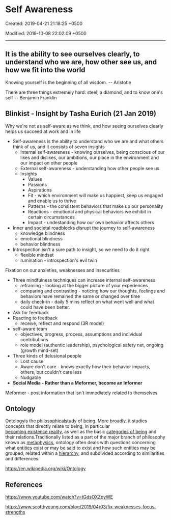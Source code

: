 # Self Awareness

Created: 2019-04-21 21:18:25 +0500

Modified: 2019-10-08 22:02:09 +0500

---

## It is the ability to see ourselves clearly, to understand who we are, how other see us, and how we fit into the world

Knowing yourself is the beginning of all wisdom. -- Aristotle

There are three things extremely hard: steel, a diamond, and to know one's self -- Benjamin Franklin

## Blinkist - Insight by Tasha Eurich (21 Jan 2019)

Why we're not as self-aware as we think, and how seeing ourselves clearly helps us succeed at work and in life

- Self-awareness is the ability to understand who we are and what others think of us, and it consists of seven insights
  - Internal self-awareness - knowing ourselves, being conscious of our likes and dislikes, our ambitions, our place in the environment and our impact on other people
  - External self-awareness - understanding how other people see us
  - Insights
    - Values
    - Passions
    - Aspirations
    - Fit - which environment will make us happiest, keep us engaged and enable us to thrive
    - Patterns - the consistent behaviors that make up our personality
    - Reactions - emotional and physical behaviors we exhibit in certain circumstances
    - Impact - undestanding how our own behavior affects others
- Inner and societal roadblocks disrupt the journey to self-awareness
  - knowledge blindness
  - emotional blindness
  - behavior blindness
- Introspection isn't a sure path to insight, so we need to do it right
  - flexible mindset
  - rumination - introspection's evil twin

Fixation on our anxieties, weaknesses and insecurities

- Three mindfulness techniques can increase internal self-awareness
  - reframing - looking at the bigger picture of your experiences
  - comparing and contrasting - noticing how our thoughts, feelings and behaviors have remained the same or changed over time
  - daily check-in - daily 5 mins reflect on what went well and what could have been better.
- Ask for feedback
- Reacting to feedback
  - receive, reflect and respond (3R model)
- self-aware team
  - objectives, progress, process, assumptions and individual contributions
  - role model (authentic leadership), psychological safety net, ongoing (growth mind-set)
- Three kinds of delusional people
  - Lost cause
  - Aware don't care - knows exactly how their behavior impacts, others, but couldn't care less
  - Nudgable
- **Social Media - Rather than a Meformer, become an Informer**

Meformer - post information that isn't immediately related to themselves

## Ontology

Ontologyis the [philosophical](https://en.wikipedia.org/wiki/Philosophy)[study](https://en.wiktionary.org/wiki/study) of [being](https://en.wikipedia.org/wiki/Being). More broadly, it studies concepts that directly relate to being, in particular [becoming](https://en.wikipedia.org/wiki/Becoming_(philosophy)),[existence](https://en.wikipedia.org/wiki/Existence),[reality](https://en.wikipedia.org/wiki/Reality), as well as the basic [categories of being](https://en.wikipedia.org/wiki/Category_of_being) and their relations.Traditionally listed as a part of the major branch of philosophy known as [metaphysics](https://en.wikipedia.org/wiki/Metaphysics), ontology often deals with questions concerning what [entities](https://en.wiktionary.org/wiki/entity) exist or may be said to exist and how such entities may be grouped, related within a [hierarchy](https://en.wikipedia.org/wiki/Hierarchy), and subdivided according to similarities and differences.

<https://en.wikipedia.org/wiki/Ontology>

## References

<https://www.youtube.com/watch?v=tGdsOXZpyWE>

<https://www.scotthyoung.com/blog/2019/04/03/fix-weaknesses-focus-strengths>

